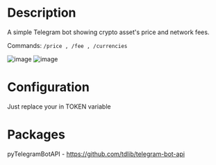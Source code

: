 # Description
A simple Telegram bot showing crypto asset's price and network fees.

Commands: 
```/price , /fee , /currencies```

![image](https://github.com/HertzCodes/CryptoChecker-Telegram-/assets/131693036/55e4725d-3cc1-433e-a79f-0cadb7e17667)
![image](https://github.com/HertzCodes/CryptoChecker-Telegram-/assets/131693036/2ff018f1-d05a-485b-a648-b9f55458c15c)


# Configuration
Just replace your in TOKEN variable

# Packages
pyTelegramBotAPI - https://github.com/tdlib/telegram-bot-api
